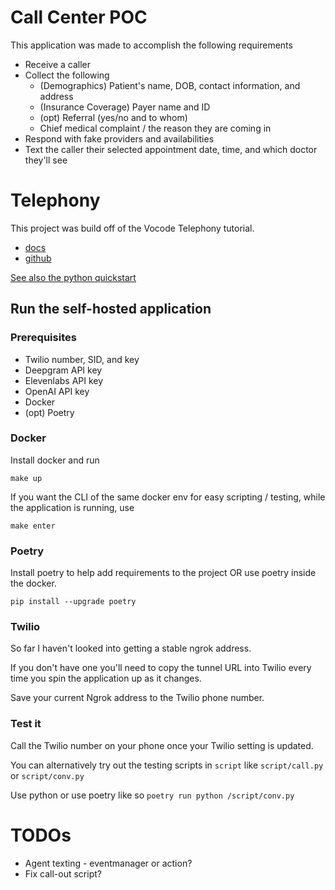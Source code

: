# Call Center POC

This application was made to accomplish the following requirements

- Receive a caller
- Collect the following
    - (Demographics) Patient's name, DOB, contact information, and address
    - (Insurance Coverage) Payer name and ID
    - (opt) Referral (yes/no and to whom)
    - Chief medical complaint / the reason they are coming in
- Respond with fake providers and availabilities
- Text the caller their selected appointment date, time, and which doctor they'll see


# Telephony

This project was build off of the Vocode Telephony tutorial.

* [docs](https://docs.vocode.dev/open-source/telephony)
* [github](https://github.com/vocodedev/vocode-python/tree/main/apps/telephony_app)


[See also the python quickstart](https://docs.vocode.dev/open-source/python-quickstart)
  
## Run the self-hosted application

### Prerequisites

* Twilio number, SID, and key 
* Deepgram API key
* Elevenlabs API key
* OpenAI API key
* Docker
* (opt) Poetry

### Docker

Install docker and run

`make up`

If you want the CLI of the same docker env for easy scripting / testing, while the application is running, use

`make enter`

### Poetry

Install poetry to help add requirements to the project OR use poetry inside the docker.

`pip install --upgrade poetry`

### Twilio

So far I haven't looked into getting a stable ngrok address. 

If you don't have one you'll need to copy the tunnel URL into Twilio every time you spin the application up as it changes.

Save your current Ngrok address to the Twilio phone number.

### Test it

Call the Twilio number on your phone once your Twilio setting is updated.

You can alternatively try out the testing scripts in `script` like `script/call.py` or `script/conv.py`

Use python or use poetry like so `poetry run python /script/conv.py`

# TODOs

- Agent texting - eventmanager or action?
- Fix call-out script?
